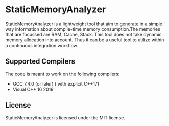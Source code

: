 StaticMemoryAnalyzer
===============

StaticMemoryAnalyzer is a lightweight tool that aim to generate
in a simple way information about compile-time memory consumption.The memories that are focussed are RAM, Cache, Stack.
This tool does not take dynamic memory allocation into account. Thus it can be a useful tool to utilize within a continuous integration workflow.

Supported Compilers
-------------------

The code is meant to work on the following compilers:

- GCC 7.4.0 (or later) ( with explicit C++17)
- Visual C++ 16 2019


## License
StaticMemoryAnalyzer is licensed under the MIT license.
